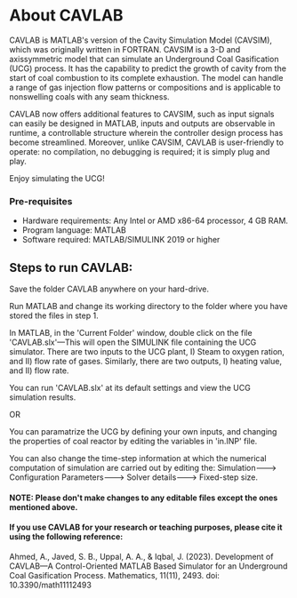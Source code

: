 # About CAVLAB
CAVLAB is MATLAB's version of the Cavity Simulation Model (CAVSIM), which was originally written in FORTRAN. CAVSIM is a 3-D and 
axissymmetric model that can simulate an Underground Coal Gasification (UCG) process. It has the capability to predict the growth 
of cavity from the start of coal combustion to its complete exhaustion. The model can handle a range of gas injection flow patterns 
or compositions and is applicable to nonswelling coals with any seam thickness.

CAVLAB now offers additional features
to CAVSIM, such as input signals can easily be designed in MATLAB, inputs and outputs are observable in runtime, a controllable
structure wherein the controller design process has become streamlined. Moreover, unlike CAVSIM, CAVLAB is user-friendly
to operate: no compilation, no debugging is required; it is simply plug and play. 


Enjoy simulating the UCG!

### Pre-requisites


- Hardware requirements: Any Intel or AMD x86-64 processor, 4 GB RAM.
- Program language: MATLAB
- Software required: MATLAB/SIMULINK 2019 or higher


## Steps to run CAVLAB: 
                      
 Save the folder CAVLAB anywhere on your hard-drive.
 
 
 Run MATLAB and change its working directory to the folder where you have stored the files in step 1.
 
 
 In MATLAB, in the 'Current Folder' window, double click on the file 'CAVLAB.slx'—This will open the SIMULINK file containing the UCG simulator.
There are two inputs to the UCG plant, I) Steam to oxygen ration, and II) flow rate of gases. Similarly, there are two outputs, I) heating value, and II) flow rate.

 You can run 'CAVLAB.slx' at its default settings and view the UCG simulation results.
 
 
OR


 You can paramatrize the UCG by defining your own inputs, and changing the properties of coal reactor by editing the variables
in 'in.INP' file.

You can also change the time-step information at which the numerical computation of simulation are carried out by editing the:
Simulation---> Configuration Parameters---> Solver details---> Fixed-step size.


#### NOTE: Please don't make changes to any editable files except the ones mentioned above.

#### If you use CAVLAB for your research or teaching purposes, please cite it using the following reference:

Ahmed, A., Javed, S. B., Uppal, A. A., & Iqbal, J. (2023). Development of CAVLAB—A Control-Oriented MATLAB Based Simulator for an Underground Coal Gasification Process. Mathematics, 11(11), 2493. doi: 10.3390/math11112493


